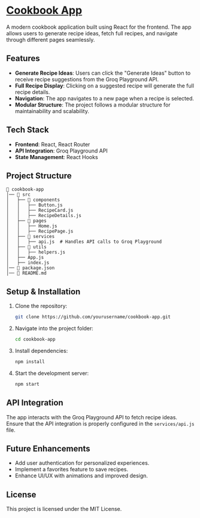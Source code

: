 # [Cookbook App](url:https://c00kb00k.netlify.app/)

A modern cookbook application built using React for the frontend. The app allows users to generate recipe ideas, fetch full recipes, and navigate through different pages seamlessly.

## Features

- **Generate Recipe Ideas**: Users can click the "Generate Ideas" button to receive recipe suggestions from the Groq Playground API.
- **Full Recipe Display**: Clicking on a suggested recipe will generate the full recipe details.
- **Navigation**: The app navigates to a new page when a recipe is selected.
- **Modular Structure**: The project follows a modular structure for maintainability and scalability.

## Tech Stack

- **Frontend**: React, React Router
- **API Integration**: Groq Playground API
- **State Management**: React Hooks

## Project Structure

```
📂 cookbook-app
│── 📂 src
│   ├── 📂 components
│   │   ├── Button.js
│   │   ├── RecipeCard.js
│   │   ├── RecipeDetails.js
│   ├── 📂 pages
│   │   ├── Home.js
│   │   ├── RecipePage.js
│   ├── 📂 services
│   │   ├── api.js  # Handles API calls to Groq Playground
│   ├── 📂 utils
│   │   ├── helpers.js
│   ├── App.js
│   ├── index.js
│── 📜 package.json
│── 📜 README.md
```

## Setup & Installation

1. Clone the repository:
   ```sh
   git clone https://github.com/yourusername/cookbook-app.git
   ```
2. Navigate into the project folder:
   ```sh
   cd cookbook-app
   ```
3. Install dependencies:
   ```sh
   npm install
   ```
4. Start the development server:
   ```sh
   npm start
   ```

## API Integration

The app interacts with the Groq Playground API to fetch recipe ideas. Ensure that the API integration is properly configured in the `services/api.js` file.

## Future Enhancements

- Add user authentication for personalized experiences.
- Implement a favorites feature to save recipes.
- Enhance UI/UX with animations and improved design.

## License

This project is licensed under the MIT License.

